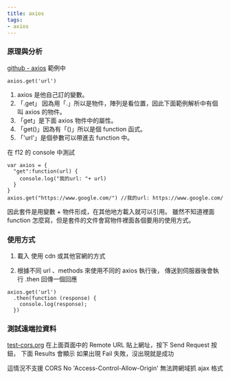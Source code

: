 ```yaml
---
title: axios
tags: 
- axios
---
```

### 原理與分析
<!-- 底層是124影片-什麼是ajax -->
[github - axios](https://github.com/axios/axios)
範例中
```
axios.get('url')
```
1. axios 是他自己訂的變數。
2. 「.get」 因為用「.」所以是物件，陣列是看位置，因此下面範例解析中有個叫 axios 的物件。
3. 「get」是下面 axios 物件中的屬性。
4. 「get()」因為有「()」所以是個 function 函式。
5. 「'url'」是個參數可以帶進去 function 中。

在 f12 的 console 中測試
```
var axios = {
  "get":function(url) {
    console.log("我的url: "+ url)
  }
}
axios.get("https://www.google.com/") //我的url: https://www.google.com/
```
因此套件是用變數 + 物件形成，在其他地方載入就可以引用。
雖然不知道裡面 function 怎麼寫，但是套件的文件會寫物件裡面各個要用的使用方式。

### 使用方式
1. 載入
使用 cdn 或其他官網的方式

2. 根據不同 url 、methods 來使用不同的 axios 執行後，
傳送到伺服器後會執行 .then 回傳一個回應 
```
axios.get('url')
  .then(function (response) {
    console.log(response);
  })
```

### 測試遠端拉資料
[test-cors.org](https://www.test-cors.org/)
在上面頁面中的 Remote URL 貼上網址，按下 Send Request 按鈕，
下面 Results 會顯示
如果出現 Fail 失敗，沒出現就是成功

這情況不支援 CORS
No 'Access-Control-Allow-Origin'
無法跨網域抓 ajax 格式